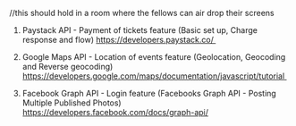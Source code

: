 //this should hold in a room where the fellows can air drop their screens

1. Paystack API - Payment of tickets feature (Basic set up, Charge response and flow) https://developers.paystack.co/ 


2. Google Maps API - Location of events feature (Geolocation, Geocoding and Reverse geocoding) https://developers.google.com/maps/documentation/javascript/tutorial 


3. Facebook Graph API - Login feature (Facebooks Graph API - Posting Multiple Published Photos) https://developers.facebook.com/docs/graph-api/